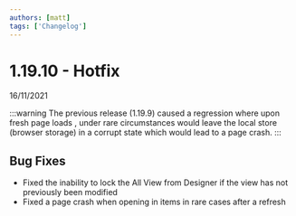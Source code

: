 ```yaml
---
authors: [matt]
tags: ['Changelog']
---
```


# 1.19.10 - Hotfix
16/11/2021

:::warning
The previous release (1.19.9) caused a regression where upon fresh page loads , under rare circumstances would leave the local store (browser storage) in a corrupt state which would lead to a page crash. 
:::

## Bug Fixes

- Fixed the inability to lock the All View from Designer if the view has not previously been modified
- Fixed a page crash when opening in items in rare cases after a refresh